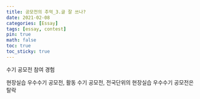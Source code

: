 ```yaml
---
title: 공모전의 추억_3.글 잘 쓰나?
date: 2021-02-08
categories: [Essay]
tags: [essay, contest]
pin: true
math: false
toc: true
toc_sticky: true
---
```




수기 공모전 참여 경험

현장실습 우수수기 공모전, 활동 수기 공모전, 전국단위의 현장실습 우수수기 공모전은 탈락